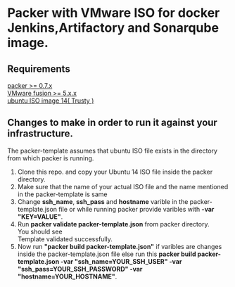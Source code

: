 # Packer with VMware ISO for docker Jenkins,Artifactory and Sonarqube image.

## Requirements
  [packer >= 0.7.x](https://www.packer.io/)   
  [VMware fusion >= 5.x.x](http://www.vmware.com/in/products/fusion)   
  [ubuntu ISO image 14( Trusty )](http://releases.ubuntu.com/14.04.3/ubuntu-14.04.3-server-amd64.iso.torrent)   
  
## Changes to make in order to run it against your infrastructure.

  The packer-template assumes that ubuntu ISO file exists in the directory from which packer is running.  
  1. Clone this repo. and copy your Ubuntu 14 ISO file inside the packer directory. 
  2. Make sure that the name of your actual ISO file and the name mentioned in the  packer-template is same 
  3. Change **ssh_name**, **ssh_pass** and **hostname** varible in the packer-template.json file or while running packer provide varibles with **-var "KEY=VALUE"**.  
  4. Run **packer validate packer-template.json** from packer directory.   
      You should see   
      Template validated successfully.  
  5. Now run **"packer build packer-template.json"** if varibles are changes inside the packer-template.json file else  run this **packer build packer-template.json -var "ssh_name=YOUR_SSH_USER" -var "ssh_pass=YOUR_SSH_PASSWORD" -var "hostname=YOUR_HOSTNAME"**.  
